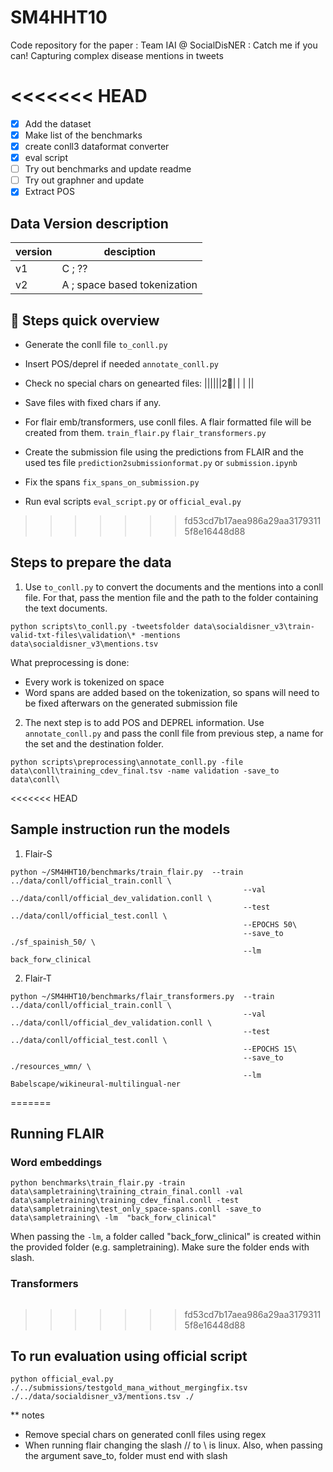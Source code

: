 # SM4HHT10

Code repository for the paper : 
Team IAI @ SocialDisNER : Catch me if you can! Capturing complex disease mentions in tweets




<<<<<<< HEAD
=======
- [x] Add the dataset
- [x] Make list of the benchmarks
- [x] create conll3 dataformat converter 
- [x] eval script
- [ ] Try out benchmarks and update readme
- [ ] Try out graphner and update
- [x] Extract POS 

## Data Version description

|version|desciption|
|---|---|
|v1|C ; ??|
|v2|A ; space based tokenization |


## 🥘 Steps quick overview
- Generate the conll file `to_conll.py`
- Insert POS/deprel if needed `annotate_conll.py`
- Check no special chars on genearted files: ⁩|⁦|⁦|⁦|⁦|⁦|2⃣| | |
‍|⁦| 

- Save files with fixed chars if any.
- For flair emb/transformers, use conll files. A flair formatted file will be created from them. `train_flair.py` `flair_transformers.py`
- Create the submission file using the predictions from FLAIR and the used tes file `prediction2submissionformat.py` or `submission.ipynb`
- Fix the spans `fix_spans_on_submission.py`
- Run eval scripts `eval_script.py` or `official_eval.py`

>>>>>>> fd53cd7b17aea986a29aa31793115f8e16448d88
## Steps to prepare the data

1. Use `to_conll.py` to convert the documents and the mentions into a conll file. For that, pass the mention file and the path to the folder containing the text documents. 
```
python scripts\to_conll.py -tweetsfolder data\socialdisner_v3\train-valid-txt-files\validation\* -mentions data\socialdisner_v3\mentions.tsv
```
What preprocessing is done:  
- Every work is tokenized on space
- Word spans are added based on the tokenization, so spans will need to be fixed afterwars on the generated submission file

2. The next step is to add POS and DEPREL information. Use `annotate_conll.py` and pass the conll file from previous step, a name for the set and the destination folder.
```
python scripts\preprocessing\annotate_conll.py -file data\conll\training_cdev_final.tsv -name validation -save_to data\conll\
```

<<<<<<< HEAD
## Sample instruction run the models

1. Flair-S
```
python ~/SM4HHT10/benchmarks/train_flair.py  --train ../data/conll/official_train.conll \
                                                    --val ../data/conll/official_dev_validation.conll \
                                                    --test  ../data/conll/official_test.conll \
                                                    --EPOCHS 50\
                                                    --save_to ./sf_spainish_50/ \
                                                    --lm back_forw_clinical
```

2. Flair-T

```
python ~/SM4HHT10/benchmarks/flair_transformers.py  --train ../data/conll/official_train.conll \
                                                    --val ../data/conll/official_dev_validation.conll \
                                                    --test  ../data/conll/official_test.conll \
                                                    --EPOCHS 15\
                                                    --save_to ./resources_wmn/ \
                                                    --lm Babelscape/wikineural-multilingual-ner

```


=======
## Running FLAIR
### Word embeddings
```
python benchmarks\train_flair.py -train data\sampletraining\training_ctrain_final.conll -val data\sampletraining\training_cdev_final.conll -test data\sampletraining\test_only_space-spans.conll -save_to data\sampletraining\ -lm  "back_forw_clinical" 
```

When passing the `-lm`, a folder called "back_forw_clinical" is created within the provided folder (e.g. sampletraining\). Make sure the folder ends with slash.

### Transformers
```
```

>>>>>>> fd53cd7b17aea986a29aa31793115f8e16448d88
## To run evaluation using official script

```
python official_eval.py ./../submissions/testgold_mana_without_mergingfix.tsv ./../data/socialdisner_v3/mentions.tsv ./
```


** notes
- Remove special chars on generated conll files using regex
- When running flair changing the slash // to \\ is linux. Also, when passing the argument save_to, folder must end with slash
